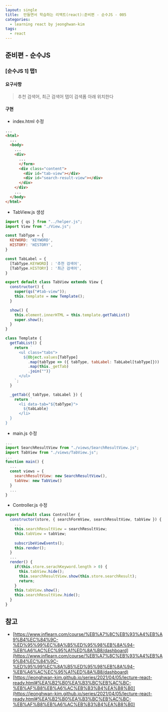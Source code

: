 ```yaml
---
layout: single
title:  만들면서 학습하는 리액트(react):준비편 - 순수JS - 005
categories: 
  - learning react by jeonghwan-kim
tags: 
  - react
---
```


## 준비편 - 순수JS

### [순수JS 1] 탭1

#### 요구사항

> 추천 검색어, 최근 검색어 탭이 검색폼 아래 위치한다

#### 구현

- index.html 수정

```html
...
<html>
  ...
  <body>
    ...
    <div>
      ...
      </form>
      <div class="content">
        <div id="tab-view"></div>
        <div id="search-result-view"></div>
      </div>
    </div>
    ...
  </body>
</html>
```

- TabView.js 생성

```javascript
import { qs } from "../helper.js";
import View from "./View.js";

const TabType = {
  KEYWORD: 'KEYWORD',
  HISTORY: 'HISTORY',
}

const TabLabel = {
  [TabType.KEYWORD] : '추천 검색어',
  [TabType.HISTORY] : '최근 검색어',
}

export default class TabView extends View {
  constructor() {
    super(qs("#tab-view"));
    this.template = new Template();
  }

  show() {
    this.element.innerHTML = this.template.getTabList()
    super.show();
  }
}

class Template {
  getTabList() {
    return `
      <ul class="tabs">
        ${Object.values[TabType]
          .map(tabType => ({ tabType, tabLabel: TabLabel[tabType]}))
          .map(this._getTab)
          .join("")}
      </ul>
    `;
  }

  _getTab({ tabType, tabLabel }) {
    return `
      <li data-tab="${tabType}">
        ${tabLable}
      </li>
  }
}
```

- main.js 수정

```javascript
...
import SearchResultView from "./views/SearchResultView.js";
import TabView from "./views/TabView.js";
...
function main() {
  ...
  const views = {
    searchResultView: new SearchResultView(),
    tabVew: new TabView()
  }
  ...
}
```

- Controller.js 수정

```javascript
export default class Controller {
  constructor(store, { searchFormView, searchResultView, tabView }) {
    ...
    this.searchResultView = searchResultView;
    this.tabView = tabView;
    
    subscribeViewEvents();
    this.render();
  }
  ...
  render() {
    if(this.store.serachKeyword.length > 0) {
      this.tabView.hide();
      this.searchResultView.show(this.store.searchResult);
      return;
    }
    this.tabView.show();
    this.searchResultView.hide();
  }
}
```

## 참고
- [https://www.inflearn.com/course/%EB%A7%8C%EB%93%A4%EB%A9%B4%EC%84%9C-%ED%95%99%EC%8A%B5%ED%95%98%EB%8A%94-%EB%A6%AC%EC%95%A1%ED%8A%B8/dashboard](https://www.inflearn.com/course/%EB%A7%8C%EB%93%A4%EB%A9%B4%EC%84%9C-%ED%95%99%EC%8A%B5%ED%95%98%EB%8A%94-%EB%A6%AC%EC%95%A1%ED%8A%B8/dashboard)
- [https://jeonghwan-kim.github.io/series/2021/04/05/lecture-react-ready.html#%EA%B2%B0%EA%B3%BC%EB%AC%BC-%EB%AF%B8%EB%A6%AC%EB%B3%B4%EA%B8%B0](https://jeonghwan-kim.github.io/series/2021/04/05/lecture-react-ready.html#%EA%B2%B0%EA%B3%BC%EB%AC%BC-%EB%AF%B8%EB%A6%AC%EB%B3%B4%EA%B8%B0)